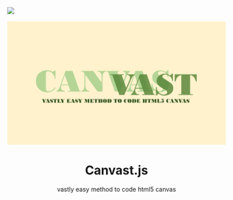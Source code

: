 <img src="https://img.shields.io/badge/version-0.0.1-lightgreen" />

![logo](.github/logo.png)

# <center>Canvast.js<center>
<center>vastly easy method to code html5 canvas<center>